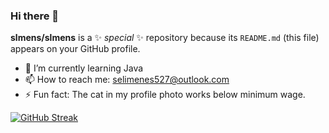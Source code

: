 ### Hi there 👋


**slmens/slmens** is a ✨ _special_ ✨ repository because its `README.md` (this file) appears on your GitHub profile.

- 🌱 I’m currently learning Java
- 📫 How to reach me: selimenes527@outlook.com
- ⚡ Fun fact: The cat in my profile photo works below minimum wage.


[![GitHub Streak](https://github-readme-streak-stats.herokuapp.com?user=slmens&theme=Javascript-dark&border_radius=20)](https://git.io/streak-stats)
